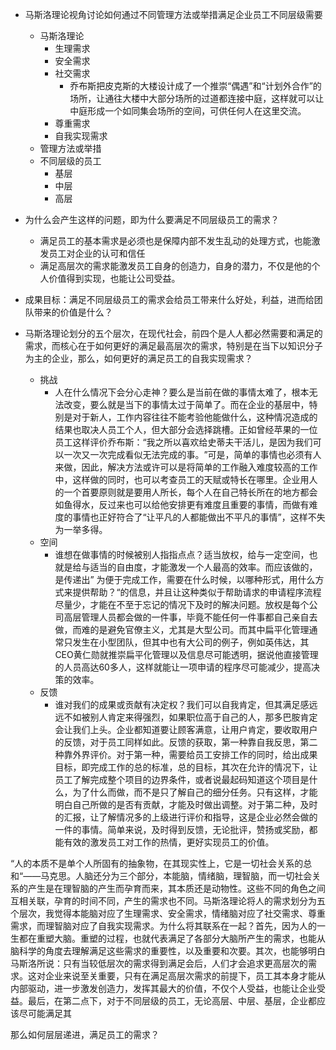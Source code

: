 
- 马斯洛理论视角讨论如何通过不同管理方法或举措满足企业员工不同层级需要
	- 马斯洛理论
		- 生理需求
		- 安全需求
		- 社交需求
			- 乔布斯把皮克斯的大楼设计成了一个推崇“偶遇”和“计划外合作”的场所，让通往大楼中大部分场所的过道都连接中庭，这样就可以让中庭形成一个如同集会场所的空间，可供任何人在这里交流。
		- 尊重需求
		- 自我实现需求
	- 管理方法或举措
	- 不同层级的员工
		- 基层
		- 中层
		- 高层

- 为什么会产生这样的问题，即为什么要满足不同层级员工的需求？
	- 满足员工的基本需求是必须也是保障内部不发生乱动的处理方式，也能激发员工对企业的认可和信任
	- 满足高层次的需求能激发员工自身的创造力，自身的潜力，不仅是他的个人价值得到实现，也能让公司受益。
- 成果目标：满足不同层级员工的需求会给员工带来什么好处，利益，进而给团队带来的价值是什么？
- 马斯洛理论划分的五个层次，在现代社会，前四个是人人都必然需要和满足的需求，而核心在于如何更好的满足最高层次的需求，特别是在当下以知识分子为主的企业，那么，如何更好的满足员工的自我实现需求？
	- 挑战
		- 人在什么情况下会分心走神？要么是当前在做的事情太难了，根本无法改变，要么就是当下的事情太过于简单了。而在企业的基层中，特别是对于新人，工作内容往往不能考验他能做什么，这种情况造成的结果也取决人员工个人，但大部分会选择跳槽。正如曾经苹果的一位员工这样评价乔布斯：“我之所以喜欢给史蒂夫干活儿，是因为我们可以一次又一次完成看似无法完成的事。​”可是，简单的事情也必须有人来做，因此，解决方法或许可以是将简单的工作融入难度较高的工作中，这样做的同时，也可以考查员工的天赋或特长在哪里。企业用人的一个首要原则就是要用人所长，每个人在自己特长所在的地方都会如鱼得水，反过来也可以给他安排更有难度且重要的事情，而做有难度的事情也正好符合了“让平凡的人都能做出不平凡的事情”，这样不失为一举多得。
	- 空间
		- 谁想在做事情的时候被别人指指点点？适当放权，给与一定空间，也就是给与适当的自由度，才能激发一个人最高的效率。而应该做的，是传递出” 为便于完成工作，需要在什么时候，以哪种形式，用什么方式来提供帮助？“的信息，并且让这种类似于帮助请求的申请程序流程尽量少，才能在不至于忘记的情况下及时的解决问题。放权是每个公司高层管理人员都会做的一件事，毕竟不能任何一件事都自己亲自去做，而难的是避免官僚主义，尤其是大型公司。而其中扁平化管理通常只发生在小型团队，但其中也有大公司的例子，例如英伟达，其CEO黄仁勋就推崇扁平化管理以及信息尽可能透明，据说他直接管理的人员高达60多人，这样就能让一项申请的程序尽可能减少，提高决策的效率。
	- 反馈
		- 谁对我们的成果或贡献有决定权？我们可以自我肯定，但其满足感远远不如被别人肯定来得强烈，如果职位高于自己的人，那多巴胺肯定会让我们上头。企业都知道要让顾客满意，让用户肯定，要收取用户的反馈，对于员工同样如此。反馈的获取，第一种靠自我反思，第二种靠外界评价。对于第一种，需要给员工安排工作的同时，给出成果目标，即完成工作的总的标准，总的目标，其次在允许的情况下，让员工了解完成整个项目的边界条件，或者说最起码知道这个项目是什么，为了什么而做，而不是只了解自己的细分任务。只有这样，才能明白自己所做的是否有贡献，才能及时做出调整。对于第二种，及时的汇报，让了解情况多的上级进行评价和指导，这是企业必然会做的一件的事情。简单来说，及时得到反馈，无论批评，赞扬或奖励，都能有效的激发员工对工作的热情，更好实现员工的价值。


“人的本质不是单个人所固有的抽象物，在其现实性上，它是一切社会关系的总和“——马克思。人脑还分为三个部分，本能脑，情绪脑，理智脑，而一切社会关系的产生是在理智脑的产生而孕育而来，其本质还是动物性。这些不同的角色之间互相关联，孕育的时间不同，产生的需求也不同。马斯洛理论将人的需求划分为五个层次，我觉得本能脑对应了生理需求、安全需求，情绪脑对应了社交需求、尊重需求，而理智脑对应了自我实现需求。为什么将其联系在一起？首先，因为人的一生都在重塑大脑。重塑的过程，也就代表满足了各部分大脑所产生的需求，也能从脑科学的角度去理解满足这些需求的重要性，以及重要和次要。其次，也能够明白马斯洛所说：只有当较低层次的需求得到满足会后，人们才会追求更高层次的需求。这对企业来说至关重要，只有在满足高层次需求的前提下，员工其本身才能从内部驱动，进一步激发创造力，发挥其最大的价值，不仅个人受益，也能让企业受益。最后，在第二点下，对于不同层级的员工，无论高层、中层、基层，企业都应该尽可能满足其

那么如何层层递进，满足员工的需求？